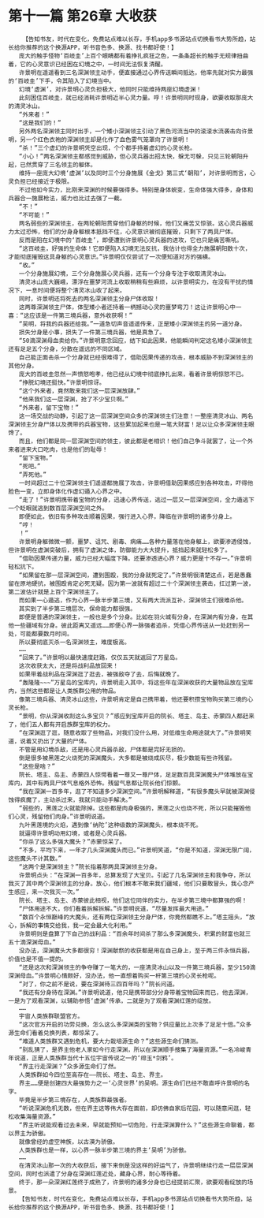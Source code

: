 # 第十一篇 第26章 大收获
        【告知书友，时代在变化，免费站点难以长存，手机app多书源站点切换看书大势所趋，站长给你推荐的这个换源APP，听书音色多、换源、找书都好使！】
       庞大的触手怪物‘百岐圭’上百个眼睛都有着挣扎疯狂之色，一条条超长的触手无规律扭曲着，它的心灵意识已经困在幻境之中，一时间无法恢复清醒。
       许景明在遥遥看到三名深渊领主动手，便直接通过心界传送瞬间抵达，他率先就对实力最强的‘百岐圭’下手，令其陷入了幻境当中。
       幻境‘虚渊’，对许景明心灵负担极大，他同时只能维持两座幻境虚渊！
       此刻困住百岐圭，就已经消耗许景明近半心灵力量。呼！许景明同时现身，欲要收取那庞大的清灵冰山。
       “外来者！”
       “这是我们的！”
       另外两名深渊领主同时出手，一个矮小深渊领主引动了黑色河流当中的滚滚水流袭击向许景明，另一个红色衣袍的深渊领主却是化作了血色雾气笼罩向了许景明！
       “杀！”三个虚幻的许景明凭空出现，个个都手持着虚幻的心灵长枪。
       “小心！”两名深渊领主都感觉到威胁，但心灵兵器出招太快，躲无可躲，只见三轮朝阳升起，已然贯穿了三名领主的躯体。
       维持一座庞大幻境‘虚渊’以及同时三个分身施展《金戈》第三式‘朝阳’，对许景明而言，心灵负担已经接近于极限。
       不过他如今实力，比刚来深渊的时候要强得多。特别是身体蜕变，生命体强大得多，身体和兵器合一施展枪法，威力也比过去强了一截。
       “不！”
       “不可能！”
       两名弱些的深渊领主，在两轮朝阳贯穿他们身躯的时候，他们又痛苦又惊骇。这心灵兵器威力太过恐怖，他们的分身身躯根本抵挡不住，心灵意识被彻底摧毁，只剩下了两具尸体。
       反而是陷在幻境中的‘百岐圭’，即便遭到许景明心灵兵器的进攻，它也只是痛苦嘶吼。
       “这百岐圭，好强的生命体！它即便陷入幻境无法反抗，我估计也得全力施展朝阳数十次，才能彻底摧毁这具身躯的心灵意识。”许景明仅仅尝试了一次便知道对方的强横。
       “收。”
       一个分身施展幻境，三个分身施展心灵兵器，还有一个分身专注于收取清灵冰山。
       清灵冰山庞大巍峨，漂浮在噩梦河流上收取稍稍有些麻烦，以许景明实力，在没有干扰的情况下，一息时间便将整个清灵冰山收了起来。
       同时，许景明还将死去的两名深渊领主分身尸体收取！
       这两尊深渊领主尸体，体型矮小者还持着一柄撼动心灵的噩梦弯刀！这让许景明心中一喜：“这应该是一件第三境兵器，意外收获啊！”
       “吴明，将我的兵器还给我。”一道急切声音遥遥传来，正是矮小深渊领主的另一道分身。
       损失分身是小事，损失了一件第三境兵器，他是真急了。
       “50滴深渊母血卖给你。”许景明意念回应，结下如此因果，他能瞬间判定这名矮小深渊领主还有足足五个分身，分散在遥远的不同区域。
       自己能正面击杀一个分身就已经很难得了，借助因果传递的攻击，根本威胁不到深渊领主的其他分身。
       庞大的百岐圭忽然一声愤怒咆孝，他已经从幻境中彻底挣扎出来，看着许景明惊怒不已。
       “挣脱幻境还挺快。”许景明惊讶。
       “这个外来者，竟然敢来我们这一层深渊放肆。”
       “他来我们这一层深渊，抢了不少宝贝啊。”
       “外来者，留下宝物！”
       这一场交战的动静，引起了这一层深渊空间众多的深渊领主们注意！一整座清灵冰山、两名深渊领主分身尸体以及携带的兵器宝物，这些累加起来也是一笔大财富！足以让众多深渊领主眼馋了。
       而且，他们都是同一层深渊空间的领主，彼此都是老相识！他们自己争斗就罢了，让一个外来者进来大口吃肉，也是他们的耻辱！
       “留下宝物。”
       “死吧。”
       “弄死他。”
       一时间超过二十位深渊领主们遥遥都施展了攻击，许景明借助因果感应到各种攻击，吓得他脸色一变，立即身体化作虚幻遁入心界之中。
       “走了！”许景明携带着宝物的分身，迅速心界传送，逃过一层又一层深渊空间，全力遁逃下一个眨眼就逃到数百层深渊空间之外。
       即便如此，依旧有多种攻击顺着因果，强行进入心界，降临在许景明的诸多分身上。
       “哼！
       ！”
       许景明身躯微微一颤，噩梦、诅咒、剧毒、病痛……各种力量落在他身躯上，欲要渗透侵蚀，但许景明在虚渊突破后，拥有了虚渊之体，防御能力大大提升，抵挡起来就轻松多了。
       “借助因果传递力量，威力已经大幅度下降。还要渗透进心界？威力更是十不存一。”许景明轻松抗下。
       “如果留在那一层深渊空间，遭到围殴，我的分身就死定了。”许景明很清楚这点，若是愚蠢留在原地硬抗，被围殴肯定必死无疑。因为第一波就有超过二十个深渊领主袭击，扛过第一波，第二波估计就是上百个深渊领主了。
       而如果一心遁逃，作为心界一脉半步第三境，又有两大流派互补，深渊领主们很难杀他。
       其实到了半步第三境层次，保命能力都很强。
       即便是普通的深渊领主，一般也是多个分身。比如在羽火城有分身，在深渊内有分身，在其他一些疆域有分身。彼此距离又遥远……即便心界一脉强者追杀，凭借心界传送从一处赶到另一处，可能都要数月时间。
       所以要彻底灭杀一名深渊领主，难度极高。
       ……
       “回来了。”许景明以最快速度赶路，仅仅五天就返回了万星岛。
       这次收获太大，还是将战利品放回来！
       如果带着战利品在深渊逛了逛去，被强敌夺了去，后悔就晚了。
       “轰隆隆~~~”万星岛的宝库内，许景明走入其中，将这些年在深渊收获的大量物品放在宝库内，当然这些都是让人类族群公用的物品。
       像第三境兵器、清灵冰山这些，许景明肯定是自己携带着，他还要积攒宝物购买第三境的心灵长枪。
       “景明，你从深渊收刮这么多宝贝？”感应到宝库开启的院长、塔主、岛主、赤蒙四人都赶来了，他们五人都有开启族群宝库的权力。
       “在深渊逛了逛，随意收取了些物品，对我们没什么用，对低维生命用途就大了。”许景明笑道，说着又扔出了大量的尸体。
       不管是用幻境杀敌，还是用心灵兵器杀敌，尸体都是完好无损的。
       倒是很多被黑莲之火烧死的深渊魔头，大多都是被烧成灰尽，极少数能有些许残留。
       “这些是啥？”
       院长、塔主、岛主、赤蒙四人惊愕看着一尊又一尊尸体，足足数百具深渊魔头尸体堆放在宝库内，其中有两具尸体气息格外恐怖。残留气息都让院长他们惊颤。
       “我在深渊一百多年，逛了不知道多少深渊空间。”许景明解释道，“有很多魔头早就被深渊侵蚀得疯魔了，主动杀过来，我就只能动手解决。”
       “弱些的，黑莲之火就能除掉。这些都是肉身极强的，黑莲之火也烧不死，所以只能摧毁他们心灵，残留他们肉身。”许景明说道。
       九叶黑莲境的火焰，遇到像‘纳陀’这种级数的深渊魔头，根本烧不死。
       就逼得许景明动用幻境，或者是心灵兵器。
       “你杀了这么多强大魔头？”赤蒙惊呆了。
       “不多，平均下来，一年才几头深渊魔头而已。”许景明笑道，“你是不知道，深渊无限广阔，这些魔头不计其数。”
       “这两个是深渊领主？”院长指着那两具深渊领主分身。
       许景明点头：“在深渊一百多年，总算发现了大宝贝。引起了几名深渊领主和我争夺，所以我灭了其中两个深渊领主的分身。放心，他们根本不敢来我们疆域，他们只要敢冒头，我心念产生感应，来一次我灭一次。”
       院长、塔主、岛主、赤蒙彼此相视，他们这位同伴的实力，在半步第三境中都算强的啊！
       “尸体用途不大，你们看着拆解拆解。”许景明说道，“尽量发挥最大用途。”
       “数百个永恒巅峰的大魔头，还有两位深渊领主分身尸体，你竟然都瞧不上。”塔主摇头，“放心，拆解的事情交给我，我一定会最大化利用。”
       许景明则是盘算了下自己的战利品：“百余年时间杀了那么多深渊魔头，积累的财富也就三五十滴深渊母血。”
       没办法，深渊魔头大多都很穷！深渊献祭的收获都是用在自己身上，至于两三件永恒兵器，价值也是不值一提的。
       “还是这次和深渊领主的争夺赚了一笔大的，一座清灵冰山以及一件第三境兵器，至少150滴深渊母血。”许景明心情颇好，没办法，他一直想着购买一杆第三境的心灵长枪呢。
       “对了，你之前不是说，要在深渊待三四百年吗？”院长问道。
       “我还有分身待在深渊。”许景明说道，他只是携带部分分身带着宝物回来而已，他去深渊，一是为了观看深渊，以辅助参悟‘虚渊’传承，二就是为了观看深渊红莲的绽放。
       ……
       宇宙人类族群联盟官方。
       “这次官方开启的功劳兑换，怎么这么多深渊类的宝物？供应量比上次多了足足十倍。”众多源生命们看着兑换列表，都惊呆了。
       “难道人类族群又遇到危机，要大力栽培源生命？”这些源生命们猜测。
       “别乱猜了，是界主他老人家如今行走深渊，所以在深渊顺手搜集了海量资源。”一名冷峻青年说道，正是人类族群当代十五位宇宙传说之一的‘绯玉*剑鸦’。
       “界主行走深渊？”众多源生命们了然。
       人类族群如今四位至高存在——院长、塔主、岛主、界主。
       界主……便是创建四大最强势力之一‘心灵世界’的吴明。源生命们已经不敢直呼许景明的名字。
       毕竟是半步第三境存在，人类族群最强者。
       “听说深渊危机无数，但在界主这等伟大存在面前，却仿佛自家后花园，可以随意闲逛，轻松收集海量资源。”
       “界主听说能观看过去未来，早就能预知一切危险，行走深渊算什么？”这些源生命聊着，都以界主为骄傲。
       就像曾经的虚空神族，以古漠为骄傲。
       人类族群也是一样，以心界一脉半步第三境的界主‘吴明’为骄傲。
       ……
       在清灵冰山那一次的大收获后，接下来倒是没这样的好运气了，许景明继续行走一层层深渊空间，同时也派遣了分身在深渊红莲近处，藏身心界，耐心等待着。
       终于，那一朵深渊红莲终于成熟了，许景明的诸多分身也已经提前汇聚，欲要观看绽放的场景。
       【告知书友，时代在变化，免费站点难以长存，手机app多书源站点切换看书大势所趋，站长给你推荐的这个换源APP，听书音色多、换源、找书都好使！】